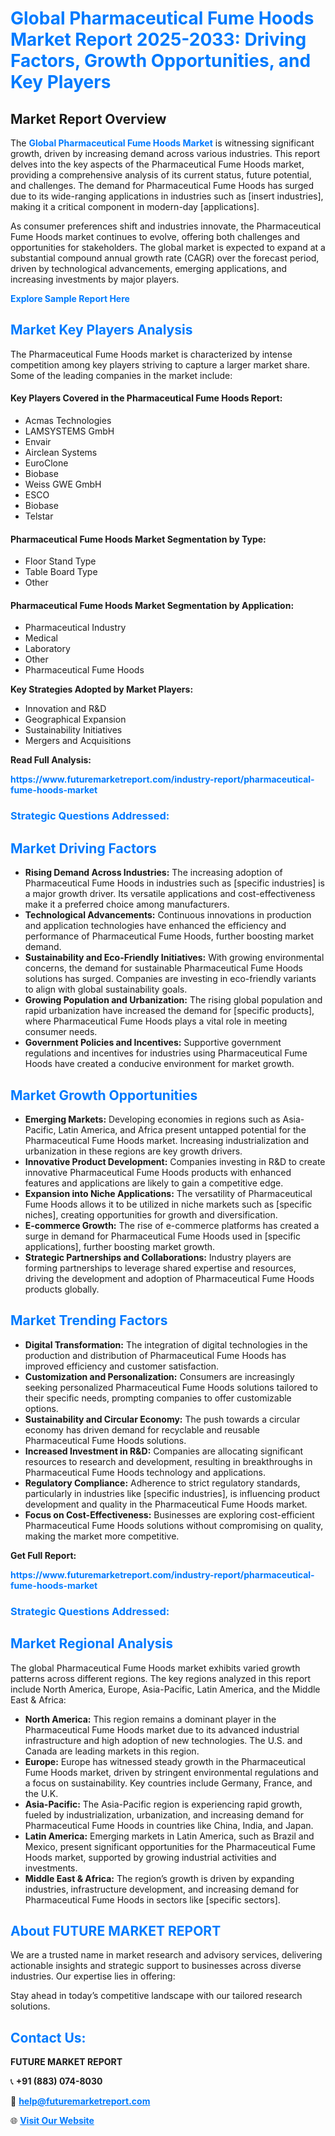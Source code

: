 <h1 style="color: #007BFF;">Global Pharmaceutical Fume Hoods Market Report 2025-2033: Driving Factors, Growth Opportunities, and Key Players</h1>

<section id="overview">
<h2>Market Report Overview</h2>
<p>The <a href="https://www.futuremarketreport.com/industry-report/pharmaceutical-fume-hoods-market" style="color: #007BFF; text-decoration: none;"><strong>Global Pharmaceutical Fume Hoods Market</strong></a> is witnessing significant growth, driven by increasing demand across various industries. This report delves into the key aspects of the Pharmaceutical Fume Hoods market, providing a comprehensive analysis of its current status, future potential, and challenges. The demand for Pharmaceutical Fume Hoods has surged due to its wide-ranging applications in industries such as [insert industries], making it a critical component in modern-day [applications].</p>
<p>As consumer preferences shift and industries innovate, the Pharmaceutical Fume Hoods market continues to evolve, offering both challenges and opportunities for stakeholders. The global market is expected to expand at a substantial compound annual growth rate (CAGR) over the forecast period, driven by technological advancements, emerging applications, and increasing investments by major players.</p>
</section>

<section id="overview">
<p><a href="https://www.futuremarketreport.com/request-sample/reportId=124648" style="color: #007BFF; text-decoration: none;"><strong>Explore Sample Report Here</strong></a></p>
</section>

<section id="key-players">
<h2 style="color: #007BFF;">Market Key Players Analysis</h2>
<p>The Pharmaceutical Fume Hoods market is characterized by intense competition among key players striving to capture a larger market share. Some of the leading companies in the market include:</p>
<h4>Key Players Covered in the Pharmaceutical Fume Hoods Report:</h4>
<ul><li>Acmas Technologies</li><li>LAMSYSTEMS GmbH</li><li>Envair</li><li>Airclean Systems</li><li>EuroClone</li><li>Biobase</li><li>Weiss GWE GmbH</li><li>ESCO</li><li>Biobase</li><li>Telstar</li></ul>
<h4>Pharmaceutical Fume Hoods Market Segmentation by Type:</h4>
<ul><li>Floor Stand Type</li><li>Table Board Type</li><li>Other</li></ul>

<h4>Pharmaceutical Fume Hoods Market Segmentation by Application:</h4>
<ul><li>Pharmaceutical Industry</li><li>Medical</li><li>Laboratory</li><li>Other</li><li>Pharmaceutical Fume Hoods</li></ul>
<p><strong>Key Strategies Adopted by Market Players:</strong></p>
<ul>
<li>Innovation and R&D</li>
<li>Geographical Expansion</li>
<li>Sustainability Initiatives</li>
<li>Mergers and Acquisitions</li>
</ul>
</section>

<section>
<p><strong>Read Full Analysis: </strong></p><a href="https://www.futuremarketreport.com/industry-report/pharmaceutical-fume-hoods-market" style="color: #007BFF; text-decoration: none;"><strong>https://www.futuremarketreport.com/industry-report/pharmaceutical-fume-hoods-market</strong></a>
<h3 style="color: #007BFF;">Strategic Questions Addressed:</h3>
</section>

<section id="driving-factors">
<h2 style="color: #007BFF;">Market Driving Factors</h2>
<ul>
<li><strong>Rising Demand Across Industries:</strong> The increasing adoption of Pharmaceutical Fume Hoods in industries such as [specific industries] is a major growth driver. Its versatile applications and cost-effectiveness make it a preferred choice among manufacturers.</li>
<li><strong>Technological Advancements:</strong> Continuous innovations in production and application technologies have enhanced the efficiency and performance of Pharmaceutical Fume Hoods, further boosting market demand.</li>
<li><strong>Sustainability and Eco-Friendly Initiatives:</strong> With growing environmental concerns, the demand for sustainable Pharmaceutical Fume Hoods solutions has surged. Companies are investing in eco-friendly variants to align with global sustainability goals.</li>
<li><strong>Growing Population and Urbanization:</strong> The rising global population and rapid urbanization have increased the demand for [specific products], where Pharmaceutical Fume Hoods plays a vital role in meeting consumer needs.</li>
<li><strong>Government Policies and Incentives:</strong> Supportive government regulations and incentives for industries using Pharmaceutical Fume Hoods have created a conducive environment for market growth.</li>
</ul>
</section>

<section id="growth-opportunities">
<h2 style="color: #007BFF;">Market Growth Opportunities</h2>
<ul>
<li><strong>Emerging Markets:</strong> Developing economies in regions such as Asia-Pacific, Latin America, and Africa present untapped potential for the Pharmaceutical Fume Hoods market. Increasing industrialization and urbanization in these regions are key growth drivers.</li>
<li><strong>Innovative Product Development:</strong> Companies investing in R&D to create innovative Pharmaceutical Fume Hoods products with enhanced features and applications are likely to gain a competitive edge.</li>
<li><strong>Expansion into Niche Applications:</strong> The versatility of Pharmaceutical Fume Hoods allows it to be utilized in niche markets such as [specific niches], creating opportunities for growth and diversification.</li>
<li><strong>E-commerce Growth:</strong> The rise of e-commerce platforms has created a surge in demand for Pharmaceutical Fume Hoods used in [specific applications], further boosting market growth.</li>
<li><strong>Strategic Partnerships and Collaborations:</strong> Industry players are forming partnerships to leverage shared expertise and resources, driving the development and adoption of Pharmaceutical Fume Hoods products globally.</li>
</ul>
</section>

<section id="trending-factors">
<h2 style="color: #007BFF;">Market Trending Factors</h2>
<ul>
<li><strong>Digital Transformation:</strong> The integration of digital technologies in the production and distribution of Pharmaceutical Fume Hoods has improved efficiency and customer satisfaction.</li>
<li><strong>Customization and Personalization:</strong> Consumers are increasingly seeking personalized Pharmaceutical Fume Hoods solutions tailored to their specific needs, prompting companies to offer customizable options.</li>
<li><strong>Sustainability and Circular Economy:</strong> The push towards a circular economy has driven demand for recyclable and reusable Pharmaceutical Fume Hoods solutions.</li>
<li><strong>Increased Investment in R&D:</strong> Companies are allocating significant resources to research and development, resulting in breakthroughs in Pharmaceutical Fume Hoods technology and applications.</li>
<li><strong>Regulatory Compliance:</strong> Adherence to strict regulatory standards, particularly in industries like [specific industries], is influencing product development and quality in the Pharmaceutical Fume Hoods market.</li>
<li><strong>Focus on Cost-Effectiveness:</strong> Businesses are exploring cost-efficient Pharmaceutical Fume Hoods solutions without compromising on quality, making the market more competitive.</li>
</ul>
</section>

<section>
<p><strong>Get Full Report: </strong></p><a href="https://www.futuremarketreport.com/industry-report/pharmaceutical-fume-hoods-market" style="color: #007BFF; text-decoration: none;"><strong>https://www.futuremarketreport.com/industry-report/pharmaceutical-fume-hoods-market</strong></a>
<h3 style="color: #007BFF;">Strategic Questions Addressed:</h3>
</section>


<section id="regional-analysis">
<h2 style="color: #007BFF;">Market Regional Analysis</h2>
<p>The global Pharmaceutical Fume Hoods market exhibits varied growth patterns across different regions. The key regions analyzed in this report include North America, Europe, Asia-Pacific, Latin America, and the Middle East & Africa:</p>
<ul>
<li><strong>North America:</strong> This region remains a dominant player in the Pharmaceutical Fume Hoods market due to its advanced industrial infrastructure and high adoption of new technologies. The U.S. and Canada are leading markets in this region.</li>
<li><strong>Europe:</strong> Europe has witnessed steady growth in the Pharmaceutical Fume Hoods market, driven by stringent environmental regulations and a focus on sustainability. Key countries include Germany, France, and the U.K.</li>
<li><strong>Asia-Pacific:</strong> The Asia-Pacific region is experiencing rapid growth, fueled by industrialization, urbanization, and increasing demand for Pharmaceutical Fume Hoods in countries like China, India, and Japan.</li>
<li><strong>Latin America:</strong> Emerging markets in Latin America, such as Brazil and Mexico, present significant opportunities for the Pharmaceutical Fume Hoods market, supported by growing industrial activities and investments.</li>
<li><strong>Middle East & Africa:</strong> The region’s growth is driven by expanding industries, infrastructure development, and increasing demand for Pharmaceutical Fume Hoods in sectors like [specific sectors].</li>
</ul>
</section>

<footer>
<h2 style="color: #007BFF;">About FUTURE MARKET REPORT</h2>
<p>We are a trusted name in market research and advisory services, delivering actionable insights and strategic support to businesses across diverse industries. Our expertise lies in offering:</p>

<p>Stay ahead in today’s competitive landscape with our tailored research solutions.</p>

<h2 style="color: #007BFF;">Contact Us:</h2>
<p><strong>FUTURE MARKET REPORT</strong></p>
<p>📞 <strong>+91 (883) 074-8030</strong></p>
<p>📧 <strong><a href="mailto:help@futuremarketreport.com" style="color: #007BFF;">help@futuremarketreport.com</a></strong></p>
<p>🌐 <strong><a href="https://www.futuremarketreport.com/" style="color: #007BFF;">Visit Our Website</a></strong></p>
</footer>